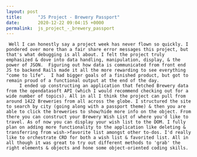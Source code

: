 ```yaml
---
layout: post
title:      "JS Project - Brewery Passport"
date:       2020-12-22 09:04:15 +0000
permalink:  js_project_-_brewery_passport
---
```


     Well I can honestly say a project week has never flown so quickly. I pondered over more than a fair share error messages this project, but that's what debugging is all about. I felt the project truly emphasized & dove into data handling, manipulation, display, & the power of JSON.  Figuring out how data is communicated from front end JS to backend Rails made it all the more rewarding to see everything "come to life".  I had bigger goals of a finished product, but got to remain proud of a functional output at the end of the day.
		 I ended up constructing an application that fetched Brewery data from the opendatasoft API (which I would recommend checking out for a wide number of topics). All in all I think the project can pull from around 1422 Breweries from all across the globe. I structured the site to search by city (going along with a passport theme) & then you are able to click the breweries to show/hide more info on the object. From there you can construct your Brewery Wish List of where you'd like to travel. As of now you can display your wish list to the DOM. I fully plan on adding more functionality to the application like deleting & transferring from wish->favorite list amongst other to-dos. I'd really like to orchestrate CRD for both a wish list & favorited list. All in all though it was great to try out different methods to 'grab' the right elements & objects and hone some object-oriented coding skills.  
    
